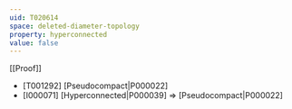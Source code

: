 ```yaml
---
uid: T020614
space: deleted-diameter-topology
property: hyperconnected
value: false
---
```

[[Proof]]

* [T001292] [Pseudocompact|P000022]
* [I000071] [Hyperconnected|P000039] => [Pseudocompact|P000022]

